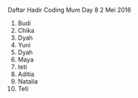 Daftar Hadir Coding Mum Day 8
2 Mei 2016

1. Budi
2. Chika
3. Dyah
3. Yuni
4. Dyah
5. Maya
6. teti
7. Aditia
8. Natalia
9. Teti